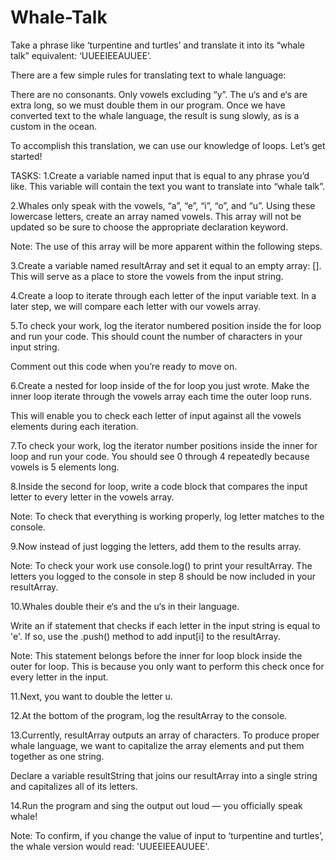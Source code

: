 # Whale-Talk

Take a phrase like ‘turpentine and turtles’ and translate it into its “whale talk” equivalent: ‘UUEEIEEAUUEE’.

There are a few simple rules for translating text to whale language:

There are no consonants. Only vowels excluding “y”.
The u‘s and e‘s are extra long, so we must double them in our program.
Once we have converted text to the whale language, the result is sung slowly, as is a custom in the ocean.

To accomplish this translation, we can use our knowledge of loops. Let’s get started!

TASKS:
1.Create a variable named input that is equal to any phrase you’d like. This variable will contain the text you want to translate into “whale talk”.

2.Whales only speak with the vowels, “a”, “e”, “i”, “o”, and “u”. Using these lowercase letters, create an array named vowels. This array will not be updated so be sure to choose the appropriate declaration keyword.

Note: The use of this array will be more apparent within the following steps.

3.Create a variable named resultArray and set it equal to an empty array: []. This will serve as a place to store the vowels from the input string.

4.Create a loop to iterate through each letter of the input variable text. In a later step, we will compare each letter with our vowels array.

5.To check your work, log the iterator numbered position inside the for loop and run your code. This should count the number of characters in your input string.

Comment out this code when you’re ready to move on.

6.Create a nested for loop inside of the for loop you just wrote. Make the inner loop iterate through the vowels array each time the outer loop runs.

This will enable you to check each letter of input against all the vowels elements during each iteration.

7.To check your work, log the iterator number positions inside the inner for loop and run your code. You should see 0 through 4 repeatedly because vowels is 5 elements long.

8.Inside the second for loop, write a code block that compares the input letter to every letter in the vowels array.

Note: To check that everything is working properly, log letter matches to the console.

9.Now instead of just logging the letters, add them to the results array.

Note: To check your work use console.log() to print your resultArray. The letters you logged to the console in step 8 should be now included in your resultArray.

10.Whales double their e‘s and the u‘s in their language.

Write an if statement that checks if each letter in the input string is equal to 'e'. If so, use the .push() method to add input[i] to the resultArray.

Note: This statement belongs before the inner for loop block inside the outer for loop. This is because you only want to perform this check once for every letter in the input.

11.Next, you want to double the letter u.

12.At the bottom of the program, log the resultArray to the console.

13.Currently, resultArray outputs an array of characters. To produce proper whale language, we want to capitalize the array elements and put them together as one string.

Declare a variable resultString that joins our resultArray into a single string and capitalizes all of its letters.

14.Run the program and sing the output out loud — you officially speak whale!

Note: To confirm, if you change the value of input to ‘turpentine and turtles’, the whale version would read: 'UUEEIEEAUUEE'.
